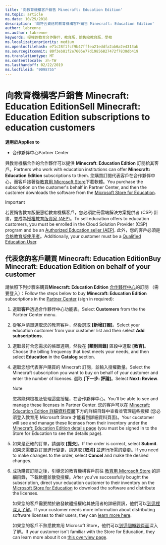 ```yaml
---
title: '向教育機構客戶銷售 Minecraft: Education Edition'
ms.topic: article
ms.date: 10/29/2018
description: '向符合資格的教育機構客戶銷售 Minecraft: Education Edition'
author: labrenne
ms.author: labrenne
keywords: 授權的教育合作夥伴，教育版，銷售給教育版，學校
ms.localizationpriority: medium
ms.openlocfilehash: e71c28f1fcf9b47fffea21eddfa2ab6a2e4313ab
ms.sourcegitcommit: 80f3eb81f2e7605e77d19856827472f7830db419
ms.translationtype: MT
ms.contentlocale: zh-TW
ms.lasthandoff: 02/22/2019
ms.locfileid: "9098755"
---
```

# <a name="sell-minecraft-education-edition-subscriptions-to-education-customers"></a><span data-ttu-id="857e7-104">向教育機構客戶銷售 Minecraft: Education Edition</span><span class="sxs-lookup"><span data-stu-id="857e7-104">Sell Minecraft: Education Edition subscriptions to education customers</span></span>

**<span data-ttu-id="857e7-105">適用於</span><span class="sxs-lookup"><span data-stu-id="857e7-105">Applies to</span></span>**

-  <span data-ttu-id="857e7-106">合作夥伴中心</span><span class="sxs-lookup"><span data-stu-id="857e7-106">Partner Center</span></span>

<span data-ttu-id="857e7-107">與教育機構合作的合作夥伴可以提供 **Minecraft: Education Edition** 訂閱給其客戶。</span><span class="sxs-lookup"><span data-stu-id="857e7-107">Partners who work with education institutions can offer **Minecraft: Education Edition** subscriptions to them.</span></span> <span data-ttu-id="857e7-108">您購買訂閱代表客戶在合作夥伴中心，而客戶接著從[教育用 Microsoft Store](https://educationstore.microsoft.com)下載軟體。</span><span class="sxs-lookup"><span data-stu-id="857e7-108">You purchase the subscription on the customer's behalf in Partner Center, and then the customer downloads the software from the [Microsoft Store for Education](https://educationstore.microsoft.com).</span></span> 

>[!IMPORTANT]
><span data-ttu-id="857e7-109">若要銷售教育版優惠給教育機構客戶，您必須註冊雲端解決方案提供者 (CSP) 計畫，並成為[授權教育版賣家 (AEP)](https://www.mepn.com)。</span><span class="sxs-lookup"><span data-stu-id="857e7-109">To sell education offers to education customers, you must be enrolled in the Cloud Solution Provider (CSP) program and be an [Authorized Education seller (AEP)](https://www.mepn.com).</span></span> <span data-ttu-id="857e7-110">此外，您的客戶必須是[合格教育版使用者](https://www.microsoftvolumelicensing.com/DocumentSearch.aspx?Mode=3&DocumentTypeId=7)。</span><span class="sxs-lookup"><span data-stu-id="857e7-110">Additionally, your customer must be a [Qualified Education User](https://www.microsoftvolumelicensing.com/DocumentSearch.aspx?Mode=3&DocumentTypeId=7).</span></span>  

 
## <a name="buy-minecraft-education-edition-on-behalf-of-your-customer"></a><span data-ttu-id="857e7-111">代表您的客戶購買 **Minecraft: Education Edition**</span><span class="sxs-lookup"><span data-stu-id="857e7-111">Buy **Minecraft: Education Edition** on behalf of your customer</span></span>

<span data-ttu-id="857e7-112">請依照下列步驟來購買**Minecraft: Education Edition** [合作夥伴中心](https://partnercenter.microsoft.com/pcv/dashboard/overview
)的訂閱 （需要登入）：</span><span class="sxs-lookup"><span data-stu-id="857e7-112">Follow the steps below to buy **Minecraft: Education Edition** subscriptions in the [Partner Center](https://partnercenter.microsoft.com/pcv/dashboard/overview
) (sign in required):</span></span>

  1.  <span data-ttu-id="857e7-113">選取**客戶**透過合作夥伴中心功能表。</span><span class="sxs-lookup"><span data-stu-id="857e7-113">Select **Customers** from the the Partner Center menu.</span></span>
  
  2.  <span data-ttu-id="857e7-114">從客戶清單選取您的教育客戶，然後選取 **\[新增訂閱\]**。</span><span class="sxs-lookup"><span data-stu-id="857e7-114">Select your education customer from your customer list and then select **Add subscriptions**.</span></span>
  
  3.  <span data-ttu-id="857e7-115">選取最符合您需求的帳單週期，然後在 **\[類別目錄\]** 區段中選取 **\[教育\]**。</span><span class="sxs-lookup"><span data-stu-id="857e7-115">Choose the billing frequency that best meets your needs, and then select **Education** in the **Catalog** section.</span></span>

  4.  <span data-ttu-id="857e7-116">選取您想代表客戶購買的 Minecraft 訂閱，並輸入授權數量。</span><span class="sxs-lookup"><span data-stu-id="857e7-116">Select the Minecraft subscription you want to buy on behalf of your customer and enter the number of licenses.</span></span> <span data-ttu-id="857e7-117">選取 **\[下一步: 評論\]**。</span><span class="sxs-lookup"><span data-stu-id="857e7-117">Select **Next: Review**.</span></span>

      >[!NOTE]
      ><span data-ttu-id="857e7-118">您將能夠檢視及管理這些授權，在合作夥伴中心。</span><span class="sxs-lookup"><span data-stu-id="857e7-118">You'll be able to see and manage these licenses in Partner Center.</span></span> <span data-ttu-id="857e7-119">您的客戶可以在 [Minecraft: Education Edition 詳細資料頁面](https://educationstore.microsoft.com/en-us/store/details/minecraft-education-edition/9nblggh4r2r6)下方的詳細目錄中查看並管理這些授權 (您必須登入教育用 Microsoft Store 才能看到詳細資料頁面)。</span><span class="sxs-lookup"><span data-stu-id="857e7-119">Your cucstomer will see and manage these licenses from their inventory under the [Minecraft: Education Edition details page](https://educationstore.microsoft.com/en-us/store/details/minecraft-education-edition/9nblggh4r2r6) (you must be signed in to the Store for Education to see the details page).</span></span> 

  5.  <span data-ttu-id="857e7-120">如果是正確的訂單，請選取 **\[提交\]**。</span><span class="sxs-lookup"><span data-stu-id="857e7-120">If the order is correct, select **Submit**.</span></span> <span data-ttu-id="857e7-121">如果您需要對訂單進行變更，請選取 **\[取消\]** 並進行所需的變更。</span><span class="sxs-lookup"><span data-stu-id="857e7-121">If you need to make changes to the order, select **Cancel** and make the desired changes.</span></span>   

  6.  <span data-ttu-id="857e7-122">成功購買訂閱之後，引導您的教育機構客戶前往 [教育用 Microsoft Store](https://educationstore.microsoft.com) 的詳細目錄，下載軟體並散發授權。</span><span class="sxs-lookup"><span data-stu-id="857e7-122">After you've successfully bought the subscription, direct your education customer to their inventory on the [Microsoft Store for Education](https://educationstore.microsoft.com) to download the software and distribute the licenses.</span></span>

      <span data-ttu-id="857e7-123">如果您的客戶需要關於散發軟體授權給其使用者的詳細資訊，他們可以[到這裡深入了解](https://docs.microsoft.com/education/windows/school-get-minecraft#distribute-minecraft)。</span><span class="sxs-lookup"><span data-stu-id="857e7-123">If your customer needs more information about distributing software licenses to their users, they can [learn more here](https://docs.microsoft.com/education/windows/school-get-minecraft#distribute-minecraft).</span></span>  
  
      <span data-ttu-id="857e7-124">如果您的客戶不熟悉教育用 Microsoft Store，他們可以[到這個概觀頁面](https://docs.microsoft.com/microsoft-store/windows-store-for-business-overview)深入了解。</span><span class="sxs-lookup"><span data-stu-id="857e7-124">If your customer isn't familiar with the Store for Education, they can learn more about it on [this overview page](https://docs.microsoft.com/microsoft-store/windows-store-for-business-overview).</span></span>  

      

